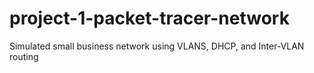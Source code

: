 # project-1-packet-tracer-network
Simulated small business network using VLANS, DHCP, and Inter-VLAN routing
